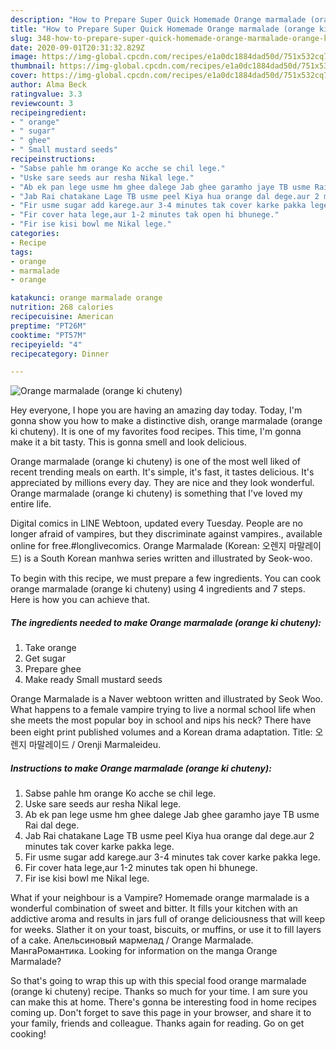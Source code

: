 ```yaml
---
description: "How to Prepare Super Quick Homemade Orange marmalade (orange ki chuteny)"
title: "How to Prepare Super Quick Homemade Orange marmalade (orange ki chuteny)"
slug: 348-how-to-prepare-super-quick-homemade-orange-marmalade-orange-ki-chuteny
date: 2020-09-01T20:31:32.829Z
image: https://img-global.cpcdn.com/recipes/e1a0dc1884dad50d/751x532cq70/orange-marmalade-orange-ki-chuteny-recipe-main-photo.jpg
thumbnail: https://img-global.cpcdn.com/recipes/e1a0dc1884dad50d/751x532cq70/orange-marmalade-orange-ki-chuteny-recipe-main-photo.jpg
cover: https://img-global.cpcdn.com/recipes/e1a0dc1884dad50d/751x532cq70/orange-marmalade-orange-ki-chuteny-recipe-main-photo.jpg
author: Alma Beck
ratingvalue: 3.3
reviewcount: 3
recipeingredient:
- " orange"
- " sugar"
- " ghee"
- " Small mustard seeds"
recipeinstructions:
- "Sabse pahle hm orange Ko acche se chil lege."
- "Uske sare seeds aur resha Nikal lege."
- "Ab ek pan lege usme hm ghee dalege Jab ghee garamho jaye TB usme Rai dal dege."
- "Jab Rai chatakane Lage TB usme peel Kiya hua orange dal dege.aur 2 minutes tak cover karke pakka lege."
- "Fir usme sugar add karege.aur 3-4 minutes tak cover karke pakka lege."
- "Fir cover hata lege,aur 1-2 minutes tak open hi bhunege."
- "Fir ise kisi bowl me Nikal lege."
categories:
- Recipe
tags:
- orange
- marmalade
- orange

katakunci: orange marmalade orange 
nutrition: 268 calories
recipecuisine: American
preptime: "PT26M"
cooktime: "PT57M"
recipeyield: "4"
recipecategory: Dinner

---
```



![Orange marmalade (orange ki chuteny)](https://img-global.cpcdn.com/recipes/e1a0dc1884dad50d/751x532cq70/orange-marmalade-orange-ki-chuteny-recipe-main-photo.jpg)

Hey everyone, I hope you are having an amazing day today. Today, I'm gonna show you how to make a distinctive dish, orange marmalade (orange ki chuteny). It is one of my favorites food recipes. This time, I'm gonna make it a bit tasty. This is gonna smell and look delicious.

Orange marmalade (orange ki chuteny) is one of the most well liked of recent trending meals on earth. It's simple, it's fast, it tastes delicious. It's appreciated by millions every day. They are nice and they look wonderful. Orange marmalade (orange ki chuteny) is something that I've loved my entire life.

Digital comics in LINE Webtoon, updated every Tuesday. People are no longer afraid of vampires, but they discriminate against vampires., available online for free.#longlivecomics. Orange Marmalade (Korean: 오렌지 마말레이드) is a South Korean manhwa series written and illustrated by Seok-woo.


To begin with this recipe, we must prepare a few ingredients. You can cook orange marmalade (orange ki chuteny) using 4 ingredients and 7 steps. Here is how you can achieve that.

<!--inarticleads1-->

##### The ingredients needed to make Orange marmalade (orange ki chuteny):

1. Take  orange
1. Get  sugar
1. Prepare  ghee
1. Make ready  Small mustard seeds


Orange Marmalade is a Naver webtoon written and illustrated by Seok Woo. What happens to a female vampire trying to live a normal school life when she meets the most popular boy in school and nips his neck? There have been eight print published volumes and a Korean drama adaptation. Title: 오렌지 마말레이드 / Orenji Marmaleideu. 

<!--inarticleads2-->

##### Instructions to make Orange marmalade (orange ki chuteny):

1. Sabse pahle hm orange Ko acche se chil lege.
1. Uske sare seeds aur resha Nikal lege.
1. Ab ek pan lege usme hm ghee dalege Jab ghee garamho jaye TB usme Rai dal dege.
1. Jab Rai chatakane Lage TB usme peel Kiya hua orange dal dege.aur 2 minutes tak cover karke pakka lege.
1. Fir usme sugar add karege.aur 3-4 minutes tak cover karke pakka lege.
1. Fir cover hata lege,aur 1-2 minutes tak open hi bhunege.
1. Fir ise kisi bowl me Nikal lege.


What if your neighbour is a Vampire? Homemade orange marmalade is a wonderful combination of sweet and bitter. It fills your kitchen with an addictive aroma and results in jars full of orange deliciousness that will keep for weeks. Slather it on your toast, biscuits, or muffins, or use it to fill layers of a cake. Апельсиновый мармелад / Orange Marmalade. МангаРомантика. Looking for information on the manga Orange Marmalade? 

So that's going to wrap this up with this special food orange marmalade (orange ki chuteny) recipe. Thanks so much for your time. I am sure you can make this at home. There's gonna be interesting food in home recipes coming up. Don't forget to save this page in your browser, and share it to your family, friends and colleague. Thanks again for reading. Go on get cooking!
